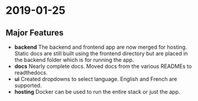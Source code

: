 # 2019-01-25

## Major Features

* **backend** The backend and frontend app are now merged for hosting. Static docs are still built using the frontend directory but are placed in the backend folder which is for running the app.
* **docs** Nearly complete docs. Moved docs from the various READMEs to readthedocs.
* **ui** Created dropdowns to select language. English and French are supported.
* **hosting** Docker can be used to run the entire stack or just the app.